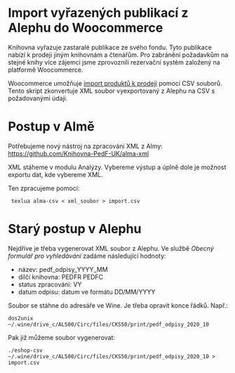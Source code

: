 # Import vyřazených publikací z Alephu do Woocommerce

Knihovna vyřazuje zastaralé publikace ze svého fondu. Tyto publikace nabízí k
prodeji jiným knihovnám a čtenářům. Pro zabránění požadavkům na stejné knihy více
zájemci jsme zprovoznili rezervační systém založený na platformě Woocommerce.

Woocommerce umožňuje [import produktů k prodeji](https://docs.woocommerce.com/document/product-csv-importer-exporter/)
pomocí CSV souborů. Tento skript zkonvertuje XML soubor vyexportovaný z Alephu na CSV
s požadovanými údaji.

# Postup v Almě

Potřebujeme nový nástroj na zpracování XML z Almy: https://github.com/Knihovna-PedF-UK/alma-xml

XML stáheme v modulu Analýzy. Vybereme výstup a úplně dole je možnost exportu dat, kde vybereme XML.

Ten zpracujeme pomocí:

     texlua alma-csv < xml_soubor > import.csv


# Starý postup v Alephu

Nejdříve je třeba vygenerovat XML soubor z Alephu. Ve službě *Obecný formulář pro vyhledávání* zadáme následující hodnoty:

- název: pedf_odpisy_YYYY_MM
- dílčí knihovna: PEDFR PEDFC
- status zpracování: VY 
- datum odpisu: datum ve formátu DD/MM/YYYY

Soubor se stáhne do adresáře ve Wine. Je třeba opravit konce řádků. Např.:

    dos2unix ~/.wine/drive_c/AL500/Circ/files/CKS50/print/pedf_odpisy_2020_10

Pak již můžeme soubor vygenerovat:

    ./eshop-csv  ~/.wine/drive_c/AL500/Circ/files/CKS50/print/pedf_odpisy_2020_10 > import.csv


